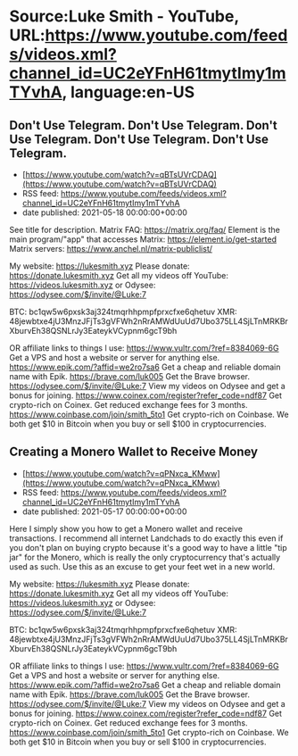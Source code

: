 # Source:Luke Smith - YouTube, URL:https://www.youtube.com/feeds/videos.xml?channel_id=UC2eYFnH61tmytImy1mTYvhA, language:en-US

## Don't Use Telegram. Don't Use Telegram. Don't Use Telegram. Don't Use Telegram. Don't Use Telegram.
 - [https://www.youtube.com/watch?v=qBTsUVrCDAQ](https://www.youtube.com/watch?v=qBTsUVrCDAQ)
 - RSS feed: https://www.youtube.com/feeds/videos.xml?channel_id=UC2eYFnH61tmytImy1mTYvhA
 - date published: 2021-05-18 00:00:00+00:00

See title for description.
Matrix FAQ: https://matrix.org/faq/
Element is the main program/"app" that accesses Matrix: https://element.io/get-started
Matrix servers: https://www.anchel.nl/matrix-publiclist/

My website: https://lukesmith.xyz
Please donate: https://donate.lukesmith.xyz
Get all my videos off YouTube: https://videos.lukesmith.xyz
or Odysee: https://odysee.com/$/invite/@Luke:7

BTC: bc1qw5w6pxsk3aj324tmqrhhpmpfprxcfxe6qhetuv
XMR: 48jewbtxe4jU3MnzJFjTs3gVFWh2nRrAMWdUuUd7Ubo375LL4SjLTnMRKBrXburvEh38QSNLrJy3EateykVCypnm6gcT9bh

OR affiliate links to things l use:
https://www.vultr.com/?ref=8384069-6G Get a VPS and host a website or server for anything else.
https://www.epik.com/?affid=we2ro7sa6 Get a cheap and reliable domain name with Epik.
https://brave.com/luk005 Get the Brave browser.
https://odysee.com/$/invite/@Luke:7 View my videos on Odysee and get a bonus for joining.
https://www.coinex.com/register?refer_code=ndf87 Get crypto-rich on Coinex. Get reduced exchange fees for 3 months.
https://www.coinbase.com/join/smith_5to1 Get crypto-rich on Coinbase. We both get $10 in Bitcoin when you buy or sell $100 in cryptocurrencies.

## Creating a Monero Wallet to Receive Money
 - [https://www.youtube.com/watch?v=qPNxca_KMww](https://www.youtube.com/watch?v=qPNxca_KMww)
 - RSS feed: https://www.youtube.com/feeds/videos.xml?channel_id=UC2eYFnH61tmytImy1mTYvhA
 - date published: 2021-05-17 00:00:00+00:00

Here I simply show you how to get a Monero wallet and receive transactions. I recommend all internet Landchads to do exactly this even if you don't plan on buying crypto because it's a good way to have a little "tip jar" for the Monero, which is really the only cryptocurrency that's actually used as such. Use this as an excuse to get your feet wet in a new world.

My website: https://lukesmith.xyz
Please donate: https://donate.lukesmith.xyz
Get all my videos off YouTube: https://videos.lukesmith.xyz
or Odysee: https://odysee.com/$/invite/@Luke:7

BTC: bc1qw5w6pxsk3aj324tmqrhhpmpfprxcfxe6qhetuv
XMR: 48jewbtxe4jU3MnzJFjTs3gVFWh2nRrAMWdUuUd7Ubo375LL4SjLTnMRKBrXburvEh38QSNLrJy3EateykVCypnm6gcT9bh

OR affiliate links to things l use:
https://www.vultr.com/?ref=8384069-6G Get a VPS and host a website or server for anything else.
https://www.epik.com/?affid=we2ro7sa6 Get a cheap and reliable domain name with Epik.
https://brave.com/luk005 Get the Brave browser.
https://odysee.com/$/invite/@Luke:7 View my videos on Odysee and get a bonus for joining.
https://www.coinex.com/register?refer_code=ndf87 Get crypto-rich on Coinex. Get reduced exchange fees for 3 months.
https://www.coinbase.com/join/smith_5to1 Get crypto-rich on Coinbase. We both get $10 in Bitcoin when you buy or sell $100 in cryptocurrencies.

